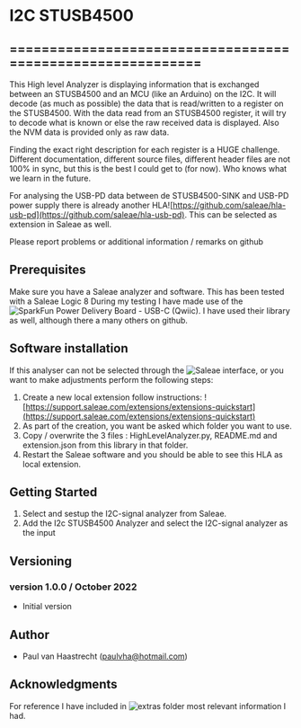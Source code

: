 # I2C STUSB4500
## ===========================================================

This High level Analyzer is displaying information that is exchanged between an STUSB4500 and an MCU (like an Arduino) on the I2C.
It will decode (as much as possible) the data that is read/written to a register on the STUSB4500. With the data read from an STUSB4500 register, it will try to decode what is known or else the raw received data is displayed. Also the NVM data is provided only as raw data.

Finding the exact right description for each register is a HUGE challenge. Different documentation, different source files, different header files are not 100% in sync, but this is the best I could get to (for now). Who knows what we learn in the future.

For analysing the USB-PD data between de STUSB4500-SINK and USB-PD power supply there is already another HLA![https://github.com/saleae/hla-usb-pd](https://github.com/saleae/hla-usb-pd). This can be selected as extension in Saleae as well.

Please report problems or additional information / remarks on github

## Prerequisites
Make sure you have a Saleae analyzer and software. This has been tested with a Saleae Logic 8
During my testing I have made use of the ![SparkFun Power Delivery Board - USB-C (Qwiic)](https://www.sparkfun.com/products/15801). I have used their library as well, although there a many others on github.

## Software installation
If this analyser can not be selected through the ![Saleae interface](https://support.saleae.com/extensions/installing-extensions), or you want to make adjustments perform the following steps:

1. Create a new local extension follow instructions: ![https://support.saleae.com/extensions/extensions-quickstart](https://support.saleae.com/extensions/extensions-quickstart)
2. As part of the creation, you want be asked which folder you want to use.
3. Copy / overwrite the 3 files : HighLevelAnalyzer.py, README.md and extension.json from this library in that folder.
4. Restart the Saleae software and you should be able to see this HLA as local extension.

## Getting Started

1. Select and sestup the I2C-signal analyzer from Saleae.
2. Add the I2c STUSB4500 Analyzer and select the I2C-signal analyzer as the input

## Versioning

### version 1.0.0 / October 2022
 * Initial version

## Author
 * Paul van Haastrecht (paulvha@hotmail.com)

## Acknowledgments
For reference I have included in ![extras folder](./extras) most relevant information I had.
